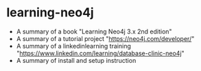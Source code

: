 # learning-neo4j
* A summary of a book "Learning Neo4j 3.x 2nd edition"
* A summary of a tutorial project "https://neo4j.com/developer/"
* A summary of a linkedinlearning training "https://www.linkedin.com/learning/database-clinic-neo4j"
* A summary of install and setup instruction

